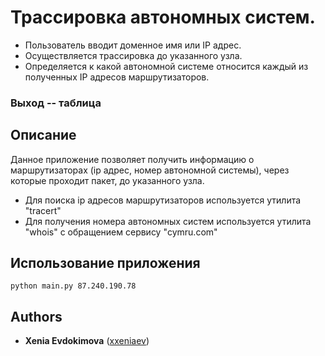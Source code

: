 # Трассировка автономных систем. 
* Пользователь вводит доменное имя или IP адрес. 
* Осуществляется трассировка до указанного узла.
* Определяется к какой автономной системе относится каждый из полученных IP адресов  маршрутизаторов. 

### Выход -- таблица


## Описание
Данное приложение позволяет получить информацию о маршрутизаторах (ip адрес, номер автономной системы), через которые проходит пакет, до указанного узла.
* Для поиска ip адресов маршрутизаторов используется утилита "tracert"
* Для получения номера автономных систем используется утилита "whois" с обращением сервису "cymru.com"

## Использование приложения

`python main.py 87.240.190.78`

## Authors
* **Xenia Evdokimova** ([xxeniaev](https://github.com/xxeniaev))
